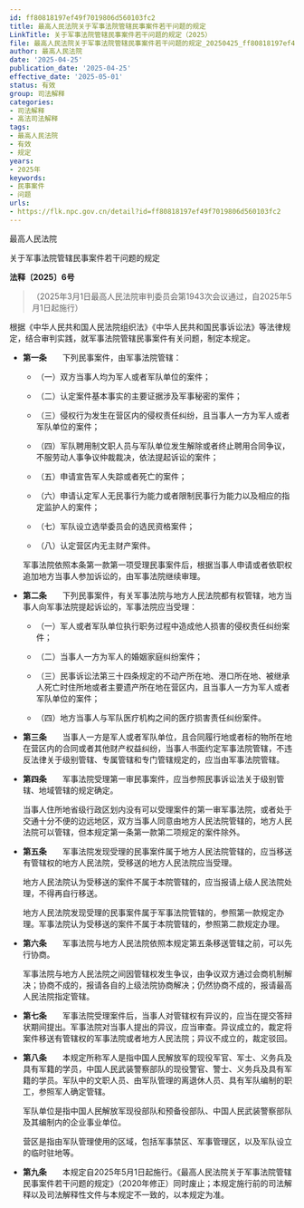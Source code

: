 ```yaml
---
id: ff80818197ef49f7019806d560103fc2
title: 最高人民法院关于军事法院管辖民事案件若干问题的规定
LinkTitle: 关于军事法院管辖民事案件若干问题的规定（2025）
file: 最高人民法院关于军事法院管辖民事案件若干问题的规定_20250425_ff80818197ef49f7019806d560103fc2.docx
author: 最高人民法院
date: '2025-04-25'
publication_date: '2025-04-25'
effective_date: '2025-05-01'
status: 有效
group: 司法解释
categories:
- 司法解释
- 高法司法解释
tags:
- 最高人民法院
- 有效
- 规定
years:
- 2025年
keywords:
- 民事案件
- 问题
urls:
- https://flk.npc.gov.cn/detail?id=ff80818197ef49f7019806d560103fc2
---
```


最高人民法院

关于军事法院管辖民事案件若干问题的规定

**法释〔2025〕6号**

> （2025年3月1日最高人民法院审判委员会第1943次会议通过，自2025年5月1日起施行）

根据《中华人民共和国人民法院组织法》《中华人民共和国民事诉讼法》等法律规定，结合审判实践，就军事法院管辖民事案件有关问题，制定本规定。

- **第一条**　　下列民事案件，由军事法院管辖：

  - （一）双方当事人均为军人或者军队单位的案件；

  - （二）认定案件基本事实的主要证据涉及军事秘密的案件；

  - （三）侵权行为发生在营区内的侵权责任纠纷，且当事人一方为军人或者军队单位的案件；

  - （四）军队聘用制文职人员与军队单位发生解除或者终止聘用合同争议，不服劳动人事争议仲裁裁决，依法提起诉讼的案件；

  - （五）申请宣告军人失踪或者死亡的案件；

  - （六）申请认定军人无民事行为能力或者限制民事行为能力以及相应的指定监护人的案件；

  - （七）军队设立选举委员会的选民资格案件；

  - （八）认定营区内无主财产案件。

  军事法院依照本条第一款第一项受理民事案件后，根据当事人申请或者依职权追加地方当事人参加诉讼的，由军事法院继续审理。

- **第二条**　　下列民事案件，有关军事法院与地方人民法院都有权管辖，地方当事人向军事法院提起诉讼的，军事法院应当受理：

  - （一）军人或者军队单位执行职务过程中造成他人损害的侵权责任纠纷案件；

  - （二）当事人一方为军人的婚姻家庭纠纷案件；

  - （三）民事诉讼法第三十四条规定的不动产所在地、港口所在地、被继承人死亡时住所地或者主要遗产所在地在营区内，且当事人一方为军人或者军队单位的案件；

  - （四）地方当事人与军队医疗机构之间的医疗损害责任纠纷案件。

- **第三条**　　当事人一方是军人或者军队单位，且合同履行地或者标的物所在地在营区内的合同或者其他财产权益纠纷，当事人书面约定军事法院管辖，不违反法律关于级别管辖、专属管辖和专门管辖规定的，应当由军事法院管辖。

- **第四条**　　军事法院受理第一审民事案件，应当参照民事诉讼法关于级别管辖、地域管辖的规定确定。

  当事人住所地省级行政区划内没有可以受理案件的第一审军事法院，或者处于交通十分不便的边远地区，双方当事人同意由地方人民法院管辖的，地方人民法院可以管辖，但本规定第一条第一款第二项规定的案件除外。

- **第五条**　　军事法院发现受理的民事案件属于地方人民法院管辖的，应当移送有管辖权的地方人民法院，受移送的地方人民法院应当受理。

  地方人民法院认为受移送的案件不属于本院管辖的，应当报请上级人民法院处理，不得再自行移送。

  地方人民法院发现受理的民事案件属于军事法院管辖的，参照第一款规定办理。军事法院认为受移送的案件不属于本院管辖的，参照第二款规定办理。

- **第六条**　　军事法院与地方人民法院依照本规定第五条移送管辖之前，可以先行协商。

  军事法院与地方人民法院之间因管辖权发生争议，由争议双方通过会商机制解决；协商不成的，报请各自的上级法院协商解决；仍然协商不成的，报请最高人民法院指定管辖。

- **第七条**　　军事法院受理案件后，当事人对管辖权有异议的，应当在提交答辩状期间提出。军事法院对当事人提出的异议，应当审查。异议成立的，裁定将案件移送有管辖权的军事法院或者地方人民法院；异议不成立的，裁定驳回。

- **第八条**　　本规定所称军人是指中国人民解放军的现役军官、军士、义务兵及具有军籍的学员，中国人民武装警察部队的现役警官、警士、义务兵及具有军籍的学员。军队中的文职人员、由军队管理的离退休人员、具有军队编制的职工，参照军人确定管辖。

  军队单位是指中国人民解放军现役部队和预备役部队、中国人民武装警察部队及其编制内的企业事业单位。

  营区是指由军队管理使用的区域，包括军事禁区、军事管理区，以及军队设立的临时驻地等。

- **第九条**　　本规定自2025年5月1日起施行。《最高人民法院关于军事法院管辖民事案件若干问题的规定》（2020年修正）同时废止；本规定施行前的司法解释以及司法解释性文件与本规定不一致的，以本规定为准。
